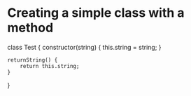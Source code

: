 # Creating a simple class with a method

class Test {
    constructor(string) {
        this.string = string;
    }

    returnString() {
        return this.string;
    }
}